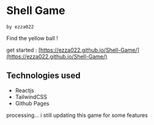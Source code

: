 # Shell Game

`by ezza022`

Find the yellow ball !

get started : [https://ezza022.github.io/Shell-Game/](https://ezza022.github.io/Shell-Game/)

## Technologies used
- Reactjs
- TailwindCSS
- Github Pages

processing...
i still updating this game for some features
